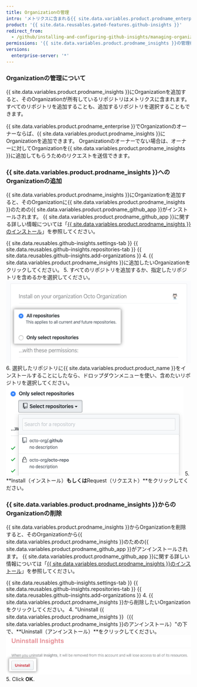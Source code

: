 ```yaml
---
title: Organizationの管理
intro: 'メトリクスに含まれる{{ site.data.variables.product.prodname_enterprise }}のOrganizationを管理できます。'
product: '{{ site.data.reusables.gated-features.github-insights }}'
redirect_from:
  - /github/installing-and-configuring-github-insights/managing-organizations
permissions: '{{ site.data.variables.product.prodname_insights }}の管理権限を持つ人は、Organizationを管理できます。'
versions:
  enterprise-server: '*'
---
```


### Organizationの管理について

{{ site.data.variables.product.prodname_insights }}にOrganizationを追加すると、そのOrganizationが所有しているリポジトリはメトリクスに含まれます。 すべてのリポジトリを追加することも、追加するリポジトリを選択することもできます。

{{ site.data.variables.product.prodname_enterprise }}でOrganizationのオーナーならば、{{ site.data.variables.product.prodname_insights }}にOrganizationを追加できます。 Organizationのオーナーでない場合は、オーナーに対してOrganizationを{{ site.data.variables.product.prodname_insights }}に追加してもらうためのリクエストを送信できます。

### {{ site.data.variables.product.prodname_insights }}へのOrganizationの追加

{{ site.data.variables.product.prodname_insights }}にOrganizationを追加すると、そのOrganizationに{{ site.data.variables.product.prodname_insights }}のための{{ site.data.variables.product.prodname_github_app }}がインストールされます。 {{ site.data.variables.product.prodname_github_app }}に関する詳しい情報については「[{{ site.data.variables.product.prodname_insights }}のインストール](/github/installing-and-configuring-github-insights/installing-github-insights)」を参照してください。

{{ site.data.reusables.github-insights.settings-tab }}
{{ site.data.reusables.github-insights.repositories-tab }}
{{ site.data.reusables.github-insights.add-organizations }}
4. {{ site.data.variables.product.prodname_insights }}に追加したいOrganizationをクリックしてください。
5. すべてのリポジトリを追加するか、指定したリポジトリを含めるかを選択してください。 ![すべてのリポジトリの追加かリポジトリの選択のチェックボックス](/assets/images/help/insights/all-or-select-repos.png)
6. 選択したリポジトリに{{ site.data.variables.product.product_name }}をインストールすることにしたなら、ドロップダウンメニューを使い、含めたいリポジトリを選択してください。 ![リポジトリ選択のドロップダウンメニュー](/assets/images/help/insights/select-repos.png)
5. **Install（インストール）**もしくは**Request（リクエスト）**をクリックしてください。

### {{ site.data.variables.product.prodname_insights }}からのOrganizationの削除

{{ site.data.variables.product.prodname_insights }}からOrganizationを削除すると、そのOrganizationから{{ site.data.variables.product.prodname_insights }}のための{{ site.data.variables.product.prodname_github_app }}がアンインストールされます。 {{ site.data.variables.product.prodname_github_app }}に関する詳しい情報については「[{{ site.data.variables.product.prodname_insights }}のインストール](/github/installing-and-configuring-github-insights/installing-github-insights)」を参照してください。

{{ site.data.reusables.github-insights.settings-tab }}
{{ site.data.reusables.github-insights.repositories-tab }}
{{ site.data.reusables.github-insights.add-organizations }}
4. {{ site.data.variables.product.prodname_insights }}から削除したいOrganizationをクリックしてください。
4. "Uninstall {{ site.data.variables.product.prodname_insights }}（{{ site.data.variables.product.prodname_insights }}のアンインストール）"の下で、**Uninstall（アンインストール）**をクリックしてください。 ![アンインストールボタン](/assets/images/help/insights/uninstall-button.png)
5. Click **OK**.

